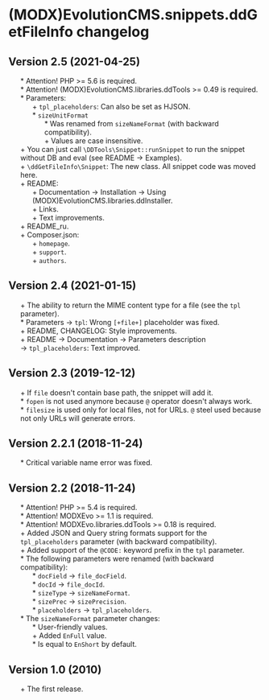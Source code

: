 # (MODX)EvolutionCMS.snippets.ddGetFileInfo changelog


## Version 2.5 (2021-04-25)
* \* Attention! PHP >= 5.6 is required.
* \* Attention! (MODX)EvolutionCMS.libraries.ddTools >= 0.49 is required.
* \* Parameters:
	* \+ `tpl_placeholders`: Can also be set as HJSON.
	* \* `sizeUnitFormat`
		* \* Was renamed from `sizeNameFormat` (with backward compatibility).
		* \+ Values are case insensitive.
* \+ You can just call `\DDTools\Snippet::runSnippet` to run the snippet without DB and eval (see README → Examples).
* \+ `\ddGetFileInfo\Snippet`: The new class. All snippet code was moved here.
* \+ README:
	* \+ Documentation → Installation → Using (MODX)EvolutionCMS.libraries.ddInstaller.
	* \+ Links.
	* \+ Text improvements.
* \+ README_ru.
* \+ Composer.json:
	* \+ `homepage`.
	* \+ `support`.
	* \+ `authors`.


## Version 2.4 (2021-01-15)
* \+ The ability to return the MIME content type for a file (see the `tpl` parameter).
* \* Parameters → `tpl`: Wrong `[+file+]` placeholder was fixed.
* \+ README, CHANGELOG: Style improvements.
* \+ README → Documentation → Parameters description → `tpl_placeholders`: Text improved.


## Version 2.3 (2019-12-12)
* \+ If `file` doesn't contain base path, the snippet will add it.
* \* `fopen` is not used anymore because `@` operator doesn't always work.
* \* `filesize` is used only for local files, not for URLs. `@` steel used because not only URLs will generate errors.


## Version 2.2.1 (2018-11-24)
* \* Critical variable name error was fixed.


## Version 2.2 (2018-11-24)
* \* Attention! PHP >= 5.4 is required.
* \* Attention! MODXEvo >= 1.1 is required.
* \* Attention! MODXEvo.libraries.ddTools >= 0.18 is required.
* \+ Added JSON and Query string formats support for the `tpl_placeholders` parameter (with backward compatibility).
* \+ Added support of the `@CODE:` keyword prefix in the `tpl` parameter.
* \* The following parameters were renamed (with backward compatibility):
	* \* `docField` → `file_docField`.
	* \* `docId` → `file_docId`.
	* \* `sizeType` → `sizeNameFormat`.
	* \* `sizePrec` → `sizePrecision`.
	* \* `placeholders` → `tpl_placeholders`.
* \* The `sizeNameFormat` parameter changes:
	* \* User-friendly values.
	* \+ Added `EnFull` value.
	* \* Is equal to `EnShort` by default.


## Version 1.0 (2010)
* \+ The first release.


<link rel="stylesheet" type="text/css" href="https://DivanDesign.ru/assets/files/ddMarkdown.css" />
<style>ul{list-style:none;}</style>